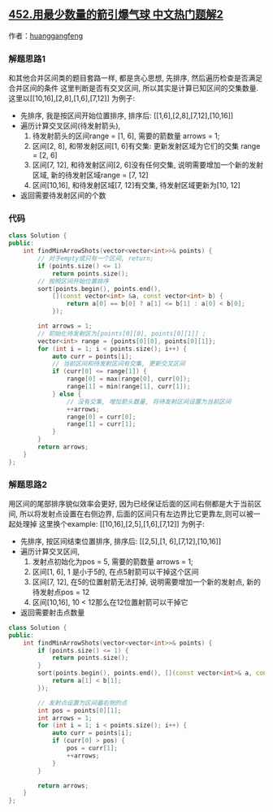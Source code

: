 ## [452.用最少数量的箭引爆气球 中文热门题解2](https://leetcode.cn/problems/minimum-number-of-arrows-to-burst-balloons/solutions/100000/he-bing-qu-jian-lei-de-ti-mu-du-shi-yi-ge-tao-lu-a)

作者：[huanggangfeng](https://leetcode.cn/u/huanggangfeng)

### 解题思路1
和其他合并区间类的题目套路一样, 都是贪心思想, 先排序, 然后遍历检查是否满足合并区间的条件 
这里判断是否有交叉区间, 所以其实是计算已知区间的交集数量.
这里以[[10,16],[2,8],[1,6],[7,12]] 为例子:

- 先排序, 我是按区间开始位置排序, 排序后: [[1,6],[2,8],[7,12],[10,16]]
- 遍历计算交叉区间(待发射箭头), 
    1. 待发射箭头的区间range = [1, 6], 需要的箭数量 arrows = 1;
    2. 区间[2, 8], 和带发射区间[1, 6]有交集: 更新发射区域为它们的交集 range = [2, 6]
    3. 区间[7, 12], 和待发射区间[2, 6]没有任何交集, 说明需要增加一个新的发射区域, 新的待发射区域range = [7, 12]
    4. 区间[10,16], 和待发射区域[7, 12]有交集, 待发射区域更新为[10, 12]
- 返回需要待发射区间的个数

### 代码
```cpp
class Solution {
public:
    int findMinArrowShots(vector<vector<int>>& points) {
        // 对于empty或只有一个区间, return;
        if (points.size() <= 1)
            return points.size();
        // 按照区间开始位置排序
        sort(points.begin(), points.end(),
            [](const vector<int> &a, const vector<int> b) {
                return a[0] == b[0] ? a[1] <= b[1] : a[0] < b[0];
            });

        int arrows = 1;
        // 初始化待发射区为[points[0][0], points[0][1]] ;
        vector<int> range = {points[0][0], points[0][1]};
        for (int i = 1; i < points.size(); i++) {
            auto curr = points[i];
            // 当前区间和待发射区间有交集, 更新交叉区间
            if (curr[0] <= range[1]) {
                range[0] = max(range[0], curr[0]);
                range[1] = min(range[1], curr[1]);
            } else {
                // 没有交集, 增加箭头数量, 将待发射区间设置为当前区间
                ++arrows;
                range[0] = curr[0];
                range[1] = curr[1];
            }
        }
        return arrows;
    }
};
```

### 解题思路2
用区间的尾部排序貌似效率会更好, 因为已经保证后面的区间右侧都是大于当前区间, 所以将发射点设置在右侧边界, 后面的区间只有左边界比它更靠左,则可以被一起处理掉
这里换个example: [[10,16],[2,5],[1,6],[7,12]] 为例子:

- 先排序, 按区间结束位置排序, 排序后: [[2,5],[1, 6],[7,12],[10,16]]
- 遍历计算交叉区间, 
    1. 发射点初始化为pos = 5, 需要的箭数量 arrows = 1; 
    2. 区间[1, 6],  1 是小于5的, 在点5射箭可以干掉这个区间
    3. 区间[7, 12], 在5的位置射箭无法打掉, 说明需要增加一个新的发射点, 新的待发射点pos = 12
    4. 区间[10,16], 10 < 12那么在12位置射箭可以干掉它
- 返回需要射击点数量
```cpp
class Solution {
public:
    int findMinArrowShots(vector<vector<int>>& points) {
        if (points.size() <= 1) {
            return points.size();
        }
        sort(points.begin(), points.end(), [](const vector<int>& a, const vector<int>& b) {
            return a[1] < b[1];
        });

        // 发射点设置为区间最右侧的点
        int pos = points[0][1];
        int arrows = 1;
        for (int i = 1; i < points.size(); i++) {
            auto curr = points[i];
            if (curr[0] > pos) {
                pos = curr[1];
                ++arrows;
            }
        }

        return arrows;
    }
};
```


